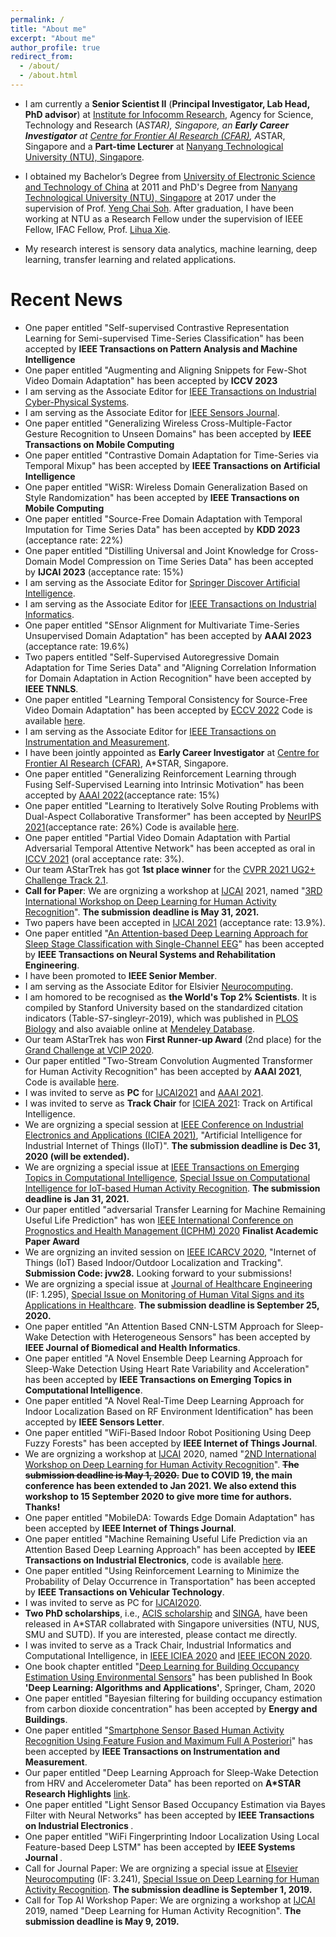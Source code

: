 ```yaml
---
permalink: /
title: "About me"
excerpt: "About me"
author_profile: true
redirect_from: 
  - /about/
  - /about.html
---
```


* I am currently a <b>Senior Scientist II</b> (<b>Principal Investigator, Lab Head, PhD advisor</b>) at [Institute for Infocomm Research](https://www.a-star.edu.sg/i2r), Agency for Science, Technology and Research (A*STAR), Singapore, an <b>Early Career Investigator</b> at [Centre for Frontier AI Research (CFAR)](https://www.a-star.edu.sg/cfar/home), A*STAR, Singapore and a <b>Part-time Lecturer</b> at [Nanyang Technological University (NTU), Singapore](https://www.ntu.edu.sg/Pages/home.aspx).

* I obtained my Bachelor’s Degree from [University of Electronic Science and Technology of China](https://www.uestc.edu.cn/) at 2011 and PhD's Degree from [Nanyang Technological University (NTU), Singapore](https://www.ntu.edu.sg/Pages/home.aspx) at 2017 under the supervision of Prof. [Yeng Chai Soh](http://research.ntu.edu.sg/expertise/academicprofile/pages/StaffProfile.aspx?ST_EMAILID=EYCSOH). After graduation, I have been working at NTU as a Research Fellow under the supervision of IEEE Fellow, IFAC Fellow, Prof. [Lihua Xie](http://research.ntu.edu.sg/expertise/academicprofile/pages/StaffProfile.aspx?ST_EMAILID=elhxie).

* My research interest is sensory data analytics, machine learning, deep learning, transfer learning and related applications.


# Recent News

* One paper entitled "Self-supervised Contrastive Representation Learning for Semi-supervised Time-Series Classification" has been accepted by **IEEE Transactions on Pattern Analysis and Machine Intelligence** 
* One paper entitled "Augmenting and Aligning Snippets for Few-Shot Video Domain Adaptation" has been accepted by **ICCV 2023**
* I am serving as the Associate Editor for [IEEE Transactions on Industrial Cyber-Physical Systems](https://www.ieee-ies.org/pubs/transactions-on-industrial-cyberphysical-systems).
* I am serving as the Associate Editor for [IEEE Sensors Journal](https://ieeexplore.ieee.org/xpl/RecentIssue.jsp?punumber=7361).
* One paper entitled "Generalizing Wireless Cross-Multiple-Factor Gesture Recognition to Unseen Domains" has been accepted by **IEEE Transactions on Mobile Computing** 
* One paper entitled "Contrastive Domain Adaptation for Time-Series via Temporal Mixup" has been accepted by **IEEE Transactions on Artificial Intelligence** 
* One paper entitled "WiSR: Wireless Domain Generalization Based on Style Randomization" has been accepted by **IEEE Transactions on Mobile Computing** 
* One paper entitled "Source-Free Domain Adaptation with Temporal Imputation for Time Series Data" has been accepted by **KDD 2023** (acceptance rate: 22%) 
* One paper entitled "Distilling Universal and Joint Knowledge for Cross-Domain Model Compression on Time Series Data" has been accepted by **IJCAI 2023** (acceptance rate: 15%) 
* I am serving as the Associate Editor for [Springer Discover Artificial Intelligence](https://www.springer.com/journal/44163).
* I am serving as the Associate Editor for [IEEE Transactions on Industrial Informatics](https://ieeexplore.ieee.org/xpl/RecentIssue.jsp?punumber=9424).
* One paper entitled "SEnsor Alignment for Multivariate Time-Series Unsupervised Domain Adaptation" has been accepted by **AAAI 2023** (acceptance rate: 19.6%) 
* Two papers entitled "Self-Supervised Autoregressive Domain Adaptation for Time Series Data" and "Aligning Correlation Information for Domain Adaptation in Action Recognition" have been accepted by **IEEE TNNLS**. 
* One paper entitled "Learning Temporal Consistency for Source-Free Video Domain Adaptation" has been accepted by [
ECCV 2022](https://eccv2022.ecva.net/) Code is available [here](https://github.com/xuyu0010/ATCoN).
* I am serving as the Associate Editor for [IEEE Transactions on Instrumentation and Measurement](https://ieeexplore.ieee.org/xpl/RecentIssue.jsp?punumber=19).
* I have been jointly appointed as <b>Early Career Investigator</b> at [Centre for Frontier AI Research (CFAR)](https://www.a-star.edu.sg/cfar/home), A*STAR, Singapore.
* One paper entitled "Generalizing Reinforcement Learning through Fusing Self-Supervised Learning into Intrinsic Motivation" has been accepted by [
AAAI 2022](https://aaai.org/Conferences/AAAI-22/)(acceptance rate: 15%) 
* One paper entitled "Learning to Iteratively Solve Routing Problems with Dual-Aspect Collaborative Transformer" has been accepted by [
NeurIPS 2021](https://nips.cc/)(acceptance rate: 26%) Code is available [here](https://github.com/yining043/VRP-DACT).
* One paper entitled "Partial Video Domain Adaptation with Partial Adversarial Temporal Attentive Network" has been accepted as oral in [ICCV 2021](http://iccv2021.thecvf.com/home) (oral acceptance rate: 3%).
* Our team AStarTrek has got <b>1st place winner</b> for the [CVPR 2021 UG2+ Challenge Track 2.1](http://cvpr2021.ug2challenge.org/leaderboard21_t2.html).
* <b>Call for Paper</b>: We are orgnizing a workshop at [IJCAI](https://ijcai-21.org/) 2021, named "[3RD International Workshop on Deep Learning for Human Activity Recognition](https://keyplay.github.io/ijcai2021_workshop/)". <b>The submission deadline is May 31, 2021.</b>
* Two papers have been accepted in [IJCAI 2021](https://ijcai-21.org/) (acceptance rate: 13.9%).
* One paper entitled "[An Attention-based Deep Learning Approach for Sleep Stage Classification with Single-Channel EEG](https://ieeexplore.ieee.org/abstract/document/9417097/)" has been accepted by <b>IEEE Transactions on Neural Systems and Rehabilitation Engineering</b>. 
* I have been promoted to <b>IEEE Senior Member</b>.
* I am serving as the Associate Editor for Elsivier [Neurocomputing](https://www.journals.elsevier.com/neurocomputing).
* I am homored to be recognised as <b>the World's Top 2% Scientists</b>. It is compiled by Stanford University based on the standardized citation indicators (Table-S7-singleyr-2019), which was published in [PLOS Biology](https://journals.plos.org/plosbiology/article?id=10.1371/journal.pbio.3000918) and also avaiable online at [Mendeley Database](https://data.mendeley.com/datasets/btchxktzyw/2).
* Our team AStarTrek has won <b>First Runner-up Award</b> (2nd place) for the [Grand Challenge at VCIP 2020](http://www.vcip2020.org/grand_challenge.htm).
* Our paper entitled "Two-Stream Convolution Augmented Transformer for Human Activity Recognition" has been accepted by <b>AAAI 2021</b>, Code is available [here](https://github.com/windofshadow/THAT).
* I was invited to serve as <b>PC</b> for [IJCAI2021](https://ijcai-21.org/) and [AAAI 2021](https://aaai.org/Conferences/AAAI-21/).
* I was invited to serve as <b>Track Chair</b> for [ICIEA 2021](http://www.ieeeiciea.org/2021/): Track on Artifical Intelligence.
* We are orgnizing a special session at [IEEE Conference on Industrial Electronics and Applications (ICIEA 2021)](http://www.ieeeiciea.org/2021/), "Artificial Intelligence for Industrial Internet of Things (IIoT)". <b> The submission deadline is Dec 31, 2020 (will be extended).</b>
* We are orgnizing a special issue at [IEEE Transactions on Emerging Topics in Computational Intelligence](https://cis.ieee.org/publications/t-emerging-topics-in-ci), [Special Issue on Computational Intelligence for IoT-based Human Activity Recognition](https://cis.ieee.org/publications/t-emerging-topics-in-ci/tetci-special-issues). <b> The submission deadline is Jan 31, 2021.</b>
* Our paper entitled "adversarial Transfer Learning for Machine Remaining Useful Life Prediction" has won [IEEE International Conference on Prognostics and Health Management (ICPHM) 2020](http://www.phmconf.org/) <b>Finalist Academic Paper Award</b>
* We are orgnizing an invited session on [IEEE ICARCV 2020](https://www.icarcv.sg/), "Internet of Things (IoT) Based Indoor/Outdoor Localization and Tracking". <b> Submission Code: jvw28.</b> Looking forward to your submissions!
* We are orgnizing a special issue at [Journal of Healthcare Engineering](https://www.hindawi.com/journals/jhe/) (IF: 1.295), [Special Issue on Monitoring of Human Vital Signs and its Applications in Healthcare](https://www.hindawi.com/journals/jhe/si/470853/). <b> The submission deadline is September 25, 2020.</b>
* One paper entitled "An Attention Based CNN-LSTM Approach for Sleep-Wake Detection with Heterogeneous Sensors" has been accepted by <b>IEEE Journal of Biomedical and Health Informatics</b>.
* One paper entitled "A Novel Ensemble Deep Learning Approach for Sleep-Wake Detection Using Heart Rate Variability and Acceleration" has been accepted by <b>IEEE Transactions on Emerging Topics in Computational Intelligence</b>.
* One paper entitled "A Novel Real-Time Deep Learning Approach for Indoor Localization Based on RF Environment Identification" has been accepted by <b>IEEE Sensors Letter</b>.
* One paper entitled "WiFi-Based Indoor Robot Positioning Using Deep Fuzzy Forests" has been accepted by <b>IEEE Internet of Things Journal</b>.
* We are orgnizing a workshop at [IJCAI](https://ijcai20.org/) 2020, named "[2ND International Workshop on Deep Learning for Human Activity Recognition](https://keyplay.github.io/ijcai2020workshop/)". ~~<b>The submission deadline is May 1, 2020.</b>~~ <b>Due to COVID 19, the main conference has been extended to Jan 2021. We also extend this workshop to 15 September 2020 to give more time for authors. Thanks!</b>
* One paper entitled "MobileDA: Towards Edge Domain Adaptation" has been accepted by <b>IEEE Internet of Things Journal</b>.
* One paper entitled "Machine Remaining Useful Life Prediction via an Attention Based Deep Learning Approach" has been accepted by <b>IEEE Transactions on Industrial Electronics</b>, code is available [here](https://github.com/ZhenghuaNTU/RUL-prediction-using-attention-based-deep-learning-approach).
* One paper entitled "Using Reinforcement Learning to Minimize the Probability of Delay Occurrence in Transportation" has been accepted by <b>IEEE Transactions on Vehicular Technology</b>.
* I was invited to serve as PC for [IJCAI2020](https://ijcai20.org/).
* <b>Two PhD scholarships</b>, i.e., [ACIS scholarship](https://www.a-star.edu.sg/Scholarships/For-Graduate-Studies/A-STAR-CIS-Scholarship) and [SINGA](https://www.a-star.edu.sg/Scholarships/For-Graduate-Studies/Singapore-International-Graduate-Award-SINGA), have been released in A*STAR collabrated with Singapore universities (NTU, NUS, SMU and SUTD). If you are interested, please contact me directly. 
* I was invited to serve as a Track Chair, Industrial Informatics and Computational Intelligence, in [IEEE ICIEA 2020](http://www.ieeeiciea.org/2020/) and [IEEE IECON 2020](https://www.iecon2020.org/). 
* One book chapter entitled "[Deep Learning for Building Occupancy Estimation Using Environmental Sensors](https://link.springer.com/chapter/10.1007/978-3-030-31760-7_11)" has been published In Book <b>'Deep Learning: Algorithms and Applications'</b>, Springer, Cham, 2020
* One paper entitled "Bayesian filtering for building occupancy estimation from carbon dioxide concentration" has been accepted by <b>Energy and Buildings</b>.
* One paper entitled "[Smartphone Sensor Based Human Activity Recognition Using Feature Fusion and Maximum Full A Posteriori](https://ieeexplore.ieee.org/document/8856227)" has been accepted by <b>IEEE Transactions on Instrumentation and Measurement</b>.
* Our paper entitled "Deep Learning Approach for Sleep-Wake Detection from HRV and Accelerometer Data" has been reported on <b>A*STAR Research Highlights</b> [link](https://research.a-star.edu.sg/articles/highlights/going-deep-into-the-science-of-sleep/).
* One paper entitled "Light Sensor Based Occupancy Estimation via Bayes Filter with Neural Networks" has been accepted by <b>IEEE Transactions on Industrial Electronics </b>.
* One paper entitled "WiFi Fingerprinting Indoor Localization Using Local Feature-based Deep LSTM" has been accepted by <b>IEEE Systems Journal </b>.
* Call for Journal Paper: We are orgnizing a special issue at [Elsevier Neurocomputing](https://www.journals.elsevier.com/neurocomputing) (IF: 3.241), [Special Issue on Deep Learning for Human Activity Recognition](https://www.journals.elsevier.com/neurocomputing/call-for-papers/special-issue-on-deep-learning-for-human-activity-recognitio). <b> The submission deadline is September 1, 2019.</b>
* Call for Top AI Workshop Paper: We are orgnizing a workshop at [IJCAI](https://ijcai19.org/) 2019, named "Deep Learning for Human Activity Recognition". <b>The submission deadline is May 9, 2019.</b>
